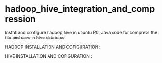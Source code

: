 # hadoop_hive_integration_and_compression
Install and configure hadoop,hive in ubuntu PC. Java code for compress the file and save in hive database.

HADOOP INSTALLATION AND COFIGURATION :

HIVE INSTALLATION AND COFIGURATION :
